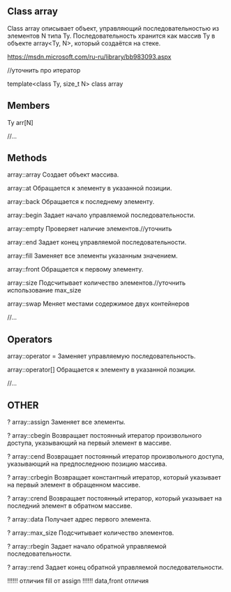 ## Class array

Class array описывает объект, управляющий последовательностью из элементов N типа Ty. Последовательность хранится как массив Ty в объекте array<Ty, N>, который создаётся на стеке.

https://msdn.microsoft.com/ru-ru/library/bb983093.aspx

//уточнить про итератор

template<class Ty, size_t N> 
class array

## Members

Ty arr[N]

//...

## Methods

array::array	Создает объект массива.

array::at	    Обращается к элементу в указанной позиции.

array::back	    Обращается к последнему элементу.

array::begin	Задает начало управляемой последовательности.

array::empty	Проверяет наличие элементов.//уточнить

array::end	    Задает конец управляемой последовательности.

array::fill	    Заменяет все элементы указанным значением.

array::front	Обращается к первому элементу.

array::size	    Подсчитывает количество элементов.//уточнить использование max_size

array::swap	    Меняет местами содержимое двух контейнеров

//...

## Operators

array::operator =	Заменяет управляемую последовательность.

array::operator[]	Обращается к элементу в указанной позиции.

//...


## OTHER

? array::assign	Заменяет все элементы.

? array::cbegin	Возвращает постоянный итератор произвольного доступа, указывающий на первый элемент в массиве.

? array::cend	    Возвращает постоянный итератор произвольного доступа, указывающий на предпоследнюю позицию массива.

? array::crbegin	Возвращает константный итератор, который указывает на первый элемент в обращенном массиве.

? array::crend	Возвращает постоянный итератор, который указывает на последний элемент в обратном массиве.

? array::data	    Получает адрес первого элемента.

? array::max_size	Подсчитывает количество элементов.

? array::rbegin	Задает начало обратной управляемой последовательности.

? array::rend	    Задает конец обратной управляемой последовательности.

!!!!!! отличия fill от assign
!!!!!! data,front отличия
